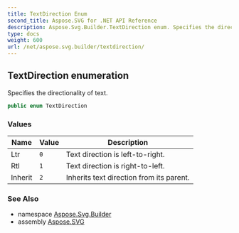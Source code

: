 ```yaml
---
title: TextDirection Enum
second_title: Aspose.SVG for .NET API Reference
description: Aspose.Svg.Builder.TextDirection enum. Specifies the directionality of text
type: docs
weight: 600
url: /net/aspose.svg.builder/textdirection/
---
```

## TextDirection enumeration

Specifies the directionality of text.

```csharp
public enum TextDirection
```

### Values

| Name | Value | Description |
| --- | --- | --- |
| Ltr | `0` | Text direction is left-to-right. |
| Rtl | `1` | Text direction is right-to-left. |
| Inherit | `2` | Inherits text direction from its parent. |

### See Also

* namespace [Aspose.Svg.Builder](../../aspose.svg.builder/)
* assembly [Aspose.SVG](../../)
